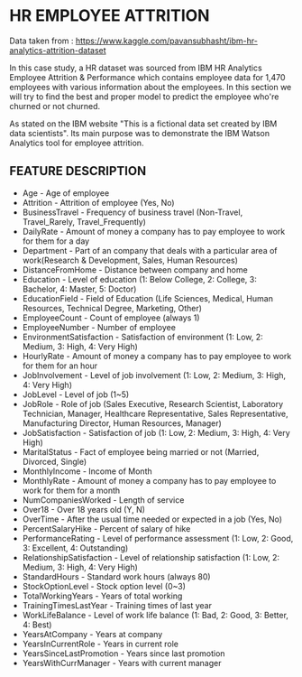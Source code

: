 # HR EMPLOYEE ATTRITION

Data taken from : https://www.kaggle.com/pavansubhasht/ibm-hr-analytics-attrition-dataset

In this case study, a HR dataset was sourced from IBM HR Analytics Employee Attrition & Performance which contains employee data for 1,470 employees with various information about the employees. In this section we will try to find the best and proper model to predict the employee who're churned or not churned.

As stated on the IBM website "This is a fictional data set created by IBM data scientists". Its main purpose was to demonstrate the IBM Watson Analytics tool for employee attrition.

## FEATURE DESCRIPTION

- Age - Age of employee
- Attrition	- Attrition of employee (Yes, No)
- BusinessTravel - Frequency of business travel (Non-Travel, Travel_Rarely, Travel_Frequently)
- DailyRate - Amount of money a company has to pay employee to work for them for a day
- Department - Part of an company that deals with a particular area of work(Research & Development, Sales, Human Resources)
- DistanceFromHome - Distance between company and home
- Education -	Level of education (1: Below College, 2: College, 3: Bachelor, 4: Master, 5: Doctor)
- EducationField - Field of Education (Life Sciences, Medical, Human Resources, Technical Degree, Marketing, Other)
- EmployeeCount - Count of employee (always 1)
- EmployeeNumber - Number of employee
- EnvironmentSatisfaction - Satisfaction of environment (1: Low, 2: Medium, 3: High, 4: Very High)
- HourlyRate - Amount of money a company has to pay employee to work for them for an hour
- JobInvolvement - Level of job involvement (1: Low, 2: Medium, 3: High, 4: Very High)
- JobLevel - Level of job (1~5)
- JobRole - Role of job (Sales Executive, Research Scientist, Laboratory Technician, Manager, Healthcare Representative, Sales Representative, Manufacturing Director, Human Resources, Manager)
- JobSatisfaction - Satisfaction of job (1: Low, 2: Medium, 3: High, 4: Very High)
- MaritalStatus - Fact of employee being married or not (Married, Divorced, Single)
- MonthlyIncome	- Income of Month
- MonthlyRate - Amount of money a company has to pay employee to work for them for a month
- NumCompaniesWorked - Length of service
- Over18 - Over 18 years old (Y, N)
- OverTime - After the usual time needed or expected in a job (Yes, No)
- PercentSalaryHike - Percent of salary of hike
- PerformanceRating - Level of performance assessment (1: Low, 2: Good, 3: Excellent, 4: Outstanding)
- RelationshipSatisfaction - Level of relationship satisfaction (1: Low, 2: Medium, 3: High, 4: Very High)
- StandardHours - Standard work hours (always 80)
- StockOptionLevel - Stock option level (0~3)
- TotalWorkingYears - Years of total working
- TrainingTimesLastYear - Training times of last year
- WorkLifeBalance - Level of work life balance (1: Bad, 2: Good, 3: Better, 4: Best)
- YearsAtCompany - Years at company
- YearsInCurrentRole - Years in current role
- YearsSinceLastPromotion - Years since last promotion
- YearsWithCurrManager - Years with current manager
